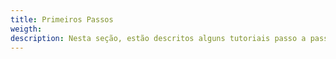 ```yaml
---
title: Primeiros Passos
weigth:
description: Nesta seção, estão descritos alguns tutoriais passo a passo de como começar a usar o Beagle no backend
---
```

